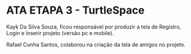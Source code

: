 # ATA ETAPA 3 - TurtleSpace
Kayk Da Silva Souza, ficou responsável por produzir a tela de Registro, Login e Inserir projeto (versão pc e mobile).

Rafael Cunha Santos, colaborou na criação da tela de amigos no projeto.

